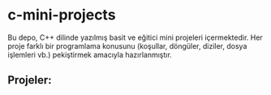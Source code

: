 # c-mini-projects
Bu depo, C++ dilinde yazılmış basit ve eğitici mini projeleri içermektedir. Her proje farklı bir programlama konusunu (koşullar, döngüler, diziler, dosya işlemleri vb.) pekiştirmek amacıyla hazırlanmıştır.

Projeler:
-
